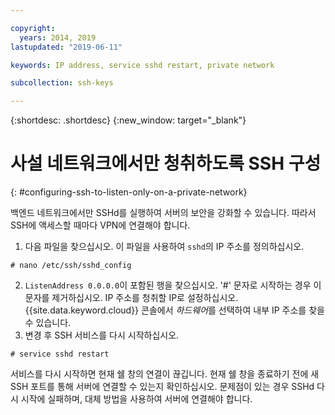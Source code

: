```yaml
---

copyright:
  years: 2014, 2019
lastupdated: "2019-06-11"

keywords: IP address, service sshd restart, private network

subcollection: ssh-keys

---
```


{:shortdesc: .shortdesc}
{:new_window: target="_blank"}

# 사설 네트워크에서만 청취하도록 SSH 구성
{: #configuring-ssh-to-listen-only-on-a-private-network}

백엔드 네트워크에서만 SSHd를 실행하여 서버의 보안을 강화할 수 있습니다. 따라서 SSH에 액세스할 때마다 VPN에 연결해야 합니다.

1. 다음 파일을 찾으십시오. 이 파일을 사용하여 `sshd`의 IP 주소를 정의하십시오.
```
# nano /etc/ssh/sshd_config
```

2. `ListenAddress 0.0.0.0`이 포함된 행을 찾으십시오. '#' 문자로 시작하는 경우 이 문자를 제거하십시오. IP 주소를 청취할 IP로 설정하십시오. {{site.data.keyword.cloud}} 콘솔에서 *하드웨어*를 선택하여 내부 IP 주소를 찾을 수 있습니다.
3. 변경 후 SSH 서비스를 다시 시작하십시오.
```
# service sshd restart
```

서비스를 다시 시작하면 현재 쉘 창의 연결이 끊깁니다. 현재 쉘 창을 종료하기 전에 새 SSH 포트를 통해 서버에 연결할 수 있는지 확인하십시오. 문제점이 있는 경우 SSHd 다시 시작에 실패하며, 대체 방법을 사용하여 서버에 연결해야 합니다.
